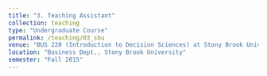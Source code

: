```yaml
---
title: "3. Teaching Assistant"
collection: teaching
type: "Undergraduate Course"
permalink: /teaching/03_sbu
venue: "BUS 220 (Introduction to Decision Sciences) at Stony Brook University"
location: "Business Dept., Stony Brook University"
semester: "Fall 2015"
---
```


